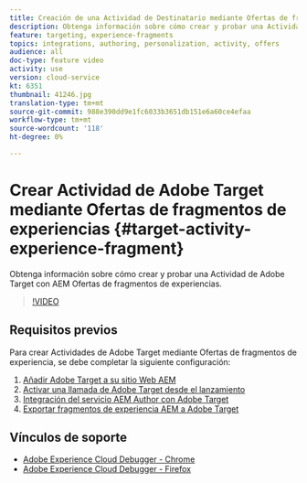 ```yaml
---
title: Creación de una Actividad de Destinatario mediante Ofertas de fragmentos de experiencia
description: Obtenga información sobre cómo crear y probar una Actividad de Adobe Target con AEM ofertas de fragmentos de experiencias.
feature: targeting, experience-fragments
topics: integrations, authoring, personalization, activity, offers
audience: all
doc-type: feature video
activity: use
version: cloud-service
kt: 6351
thumbnail: 41246.jpg
translation-type: tm+mt
source-git-commit: 988e390dd9e1fc6033b3651db151e6a60ce4efaa
workflow-type: tm+mt
source-wordcount: '118'
ht-degree: 0%

---
```



# Crear Actividad de Adobe Target mediante Ofertas de fragmentos de experiencias {#target-activity-experience-fragment}

Obtenga información sobre cómo crear y probar una Actividad de Adobe Target con AEM Ofertas de fragmentos de experiencias.

>[!VIDEO](https://video.tv.adobe.com/v/41246?quality=12&learn=on)

## Requisitos previos

Para crear Actividades de Adobe Target mediante Ofertas de fragmentos de experiencia, se debe completar la siguiente configuración:

1. [Añadir Adobe Target a su sitio Web AEM](./add-target-launch-extension.md)
1. [Activar una llamada de Adobe Target desde el lanzamiento](./load-and-fire-target.md)
1. [Integración del servicio AEM Author con Adobe Target](./setup-aem-target-cloud-service.md)
1. [Exportar fragmentos de experiencia AEM a Adobe Target](./export-experience-fragment-target.md)

## Vínculos de soporte

* [Adobe Experience Cloud Debugger - Chrome](https://chrome.google.com/webstore/detail/adobe-experience-cloud-de/ocdmogmohccmeicdhlhhgepeaijenapj)
* [Adobe Experience Cloud Debugger - Firefox](https://addons.mozilla.org/en-US/firefox/addon/adobe-experience-platform-dbg/)